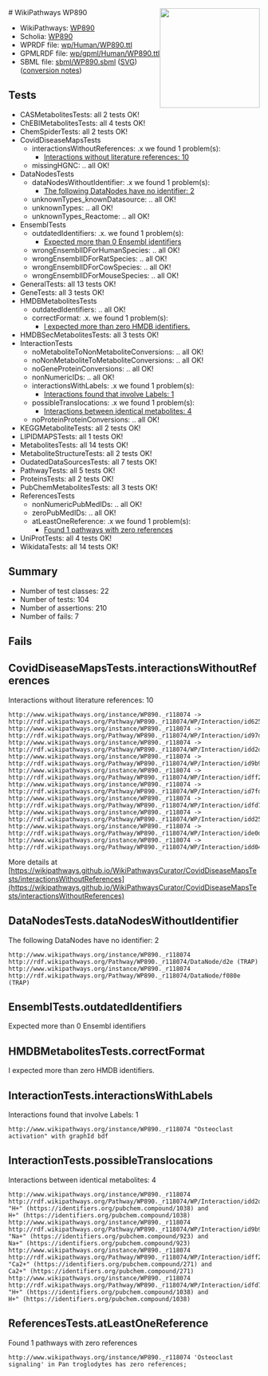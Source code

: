 <img style="float: right; width: 200px" src="../logo.png" />
# WikiPathways WP890

* WikiPathways: [WP890](https://identifiers.org/wikipathways:WP890)
* Scholia: [WP890](https://scholia.toolforge.org/wikipathways/WP890)
* WPRDF file: [wp/Human/WP890.ttl](../wp/Human/WP890.ttl)
* GPMLRDF file: [wp/gpml/Human/WP890.ttl](../wp/gpml/Human/WP890.ttl)
* SBML file: [sbml/WP890.sbml](../sbml/WP890.sbml) ([SVG](../sbml/WP890.svg)) ([conversion notes](../sbml/WP890.txt))

## Tests
* CASMetabolitesTests: all 2 tests OK!
* ChEBIMetabolitesTests: all 4 tests OK!
* ChemSpiderTests: all 2 tests OK!
* CovidDiseaseMapsTests
    * interactionsWithoutReferences: .x we found 1 problem(s):
        * [Interactions without literature references: 10](#9701cce1)
    * missingHGNC: .. all OK!
* DataNodesTests
    * dataNodesWithoutIdentifier: .x we found 1 problem(s):
        * [The following DataNodes have no identifier: 2](#d2d32fa1)
    * unknownTypes_knownDatasource: .. all OK!
    * unknownTypes: .. all OK!
    * unknownTypes_Reactome: .. all OK!
* EnsemblTests
    * outdatedIdentifiers: .x. we found 1 problem(s):
        * [Expected more than 0 Ensembl identifiers](#f44398b7)
    * wrongEnsemblIDForHumanSpecies: .. all OK!
    * wrongEnsemblIDForRatSpecies: .. all OK!
    * wrongEnsemblIDForCowSpecies: .. all OK!
    * wrongEnsemblIDForMouseSpecies: .. all OK!
* GeneralTests: all 13 tests OK!
* GeneTests: all 3 tests OK!
* HMDBMetabolitesTests
    * outdatedIdentifiers: .. all OK!
    * correctFormat: .x. we found 1 problem(s):
        * [I expected more than zero HMDB identifiers.](#ad154c1e)
* HMDBSecMetabolitesTests: all 3 tests OK!
* InteractionTests
    * noMetaboliteToNonMetaboliteConversions: .. all OK!
    * noNonMetaboliteToMetaboliteConversions: .. all OK!
    * noGeneProteinConversions: .. all OK!
    * nonNumericIDs: .. all OK!
    * interactionsWithLabels: .x we found 1 problem(s):
        * [Interactions found that involve Labels: 1](#630d2678)
    * possibleTranslocations: .x we found 1 problem(s):
        * [Interactions between identical metabolites: 4](#d59038c7)
    * noProteinProteinConversions: .. all OK!
* KEGGMetaboliteTests: all 2 tests OK!
* LIPIDMAPSTests: all 1 tests OK!
* MetabolitesTests: all 14 tests OK!
* MetaboliteStructureTests: all 2 tests OK!
* OudatedDataSourcesTests: all 7 tests OK!
* PathwayTests: all 5 tests OK!
* ProteinsTests: all 2 tests OK!
* PubChemMetabolitesTests: all 3 tests OK!
* ReferencesTests
    * nonNumericPubMedIDs: .. all OK!
    * zeroPubMedIDs: .. all OK!
    * atLeastOneReference: .x we found 1 problem(s):
        * [Found 1 pathways with zero references](#35eb778e)
* UniProtTests: all 4 tests OK!
* WikidataTests: all 14 tests OK!


## Summary

* Number of test classes: 22
* Number of tests: 104
* Number of assertions: 210
* Number of fails: 7

## Fails

<a name="9701cce1" />

## CovidDiseaseMapsTests.interactionsWithoutReferences

Interactions without literature references: 10
```
http://www.wikipathways.org/instance/WP890._r118074 -> http://rdf.wikipathways.org/Pathway/WP890._r118074/WP/Interaction/id6251ac9
http://www.wikipathways.org/instance/WP890._r118074 -> http://rdf.wikipathways.org/Pathway/WP890._r118074/WP/Interaction/id97d6c00c
http://www.wikipathways.org/instance/WP890._r118074 -> http://rdf.wikipathways.org/Pathway/WP890._r118074/WP/Interaction/idd2de7709
http://www.wikipathways.org/instance/WP890._r118074 -> http://rdf.wikipathways.org/Pathway/WP890._r118074/WP/Interaction/id9b9d3cf3
http://www.wikipathways.org/instance/WP890._r118074 -> http://rdf.wikipathways.org/Pathway/WP890._r118074/WP/Interaction/idff22054c
http://www.wikipathways.org/instance/WP890._r118074 -> http://rdf.wikipathways.org/Pathway/WP890._r118074/WP/Interaction/id7fdf5836
http://www.wikipathways.org/instance/WP890._r118074 -> http://rdf.wikipathways.org/Pathway/WP890._r118074/WP/Interaction/idfd71dced
http://www.wikipathways.org/instance/WP890._r118074 -> http://rdf.wikipathways.org/Pathway/WP890._r118074/WP/Interaction/idd251fdd6
http://www.wikipathways.org/instance/WP890._r118074 -> http://rdf.wikipathways.org/Pathway/WP890._r118074/WP/Interaction/ide0d8b590
http://www.wikipathways.org/instance/WP890._r118074 -> http://rdf.wikipathways.org/Pathway/WP890._r118074/WP/Interaction/idd042eb8a
```

More details at [https://wikipathways.github.io/WikiPathwaysCurator/CovidDiseaseMapsTests/interactionsWithoutReferences](https://wikipathways.github.io/WikiPathwaysCurator/CovidDiseaseMapsTests/interactionsWithoutReferences)

<a name="d2d32fa1" />

## DataNodesTests.dataNodesWithoutIdentifier

The following DataNodes have no identifier: 2
```
http://www.wikipathways.org/instance/WP890._r118074 http://rdf.wikipathways.org/Pathway/WP890._r118074/DataNode/d2e (TRAP)
http://www.wikipathways.org/instance/WP890._r118074 http://rdf.wikipathways.org/Pathway/WP890._r118074/DataNode/f080e (TRAP)
```

<a name="f44398b7" />

## EnsemblTests.outdatedIdentifiers

Expected more than 0 Ensembl identifiers
<a name="ad154c1e" />

## HMDBMetabolitesTests.correctFormat

I expected more than zero HMDB identifiers.
<a name="630d2678" />

## InteractionTests.interactionsWithLabels

Interactions found that involve Labels: 1
```
http://www.wikipathways.org/instance/WP890._r118074 "Osteoclast activation" with graphId bdf
```

<a name="d59038c7" />

## InteractionTests.possibleTranslocations

Interactions between identical metabolites: 4
```
http://www.wikipathways.org/instance/WP890._r118074 http://rdf.wikipathways.org/Pathway/WP890._r118074/WP/Interaction/idd2de7709 "H+" (https://identifiers.org/pubchem.compound/1038) and 
H+" (https://identifiers.org/pubchem.compound/1038)
http://www.wikipathways.org/instance/WP890._r118074 http://rdf.wikipathways.org/Pathway/WP890._r118074/WP/Interaction/id9b9d3cf3 "Na+" (https://identifiers.org/pubchem.compound/923) and 
Na+" (https://identifiers.org/pubchem.compound/923)
http://www.wikipathways.org/instance/WP890._r118074 http://rdf.wikipathways.org/Pathway/WP890._r118074/WP/Interaction/idff22054c "Ca2+" (https://identifiers.org/pubchem.compound/271) and 
Ca2+" (https://identifiers.org/pubchem.compound/271)
http://www.wikipathways.org/instance/WP890._r118074 http://rdf.wikipathways.org/Pathway/WP890._r118074/WP/Interaction/idfd71dced "H+" (https://identifiers.org/pubchem.compound/1038) and 
H+" (https://identifiers.org/pubchem.compound/1038)
```

<a name="35eb778e" />

## ReferencesTests.atLeastOneReference

Found 1 pathways with zero references
```
http://www.wikipathways.org/instance/WP890._r118074 'Osteoclast signaling' in Pan troglodytes has zero references; 
```

